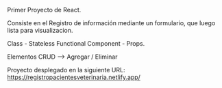 Primer Proyecto de React.

Consiste en el Registro de información mediante un formulario, que luego lista para visualizacion.

Class - Stateless Functional Component - Props.

Elementos CRUD --> Agregar / Eliminar

Proyecto desplegado en la siguiente URL: https://registropacientesveterinaria.netlify.app/
